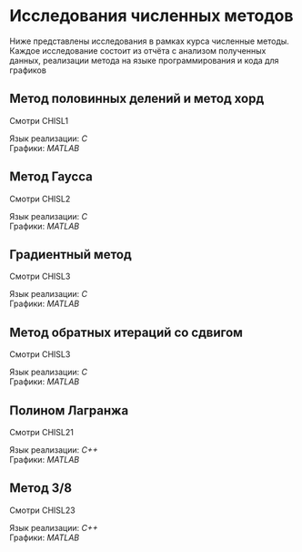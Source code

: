 # Исследования численных методов
Ниже представлены исследования в рамках курса численные методы.\
Каждое исследование состоит из отчёта с анализом полученных данных,
реализации метода на языке программирования и кода для графиков
## Метод половинных делений и метод хорд
Смотри CHISL1

Язык реализации: *С*\
Графики: *MATLAB*
## Метод Гаусса
Смотри CHISL2

Язык реализации: *С*\
Графики: *MATLAB*
## Градиентный метод
Смотри CHISL3

Язык реализации: *С*\
Графики: *MATLAB*
## Метод обратных итераций со сдвигом
Смотри CHISL3

Язык реализации: *С*\
Графики: *MATLAB*
## Полином Лагранжа
Смотри CHISL21

Язык реализации: *С++*\
Графики: *MATLAB*
## Метод 3/8
Смотри CHISL23

Язык реализации: *С++*\
Графики: *MATLAB*
